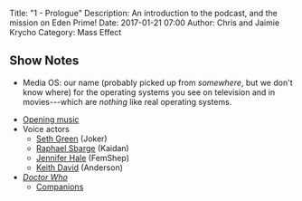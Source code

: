 Title: "1 - Prologue"
Description: An introduction to the podcast, and the mission on Eden Prime!
Date: 2017-01-21 07:00
Author: Chris and Jaimie Krycho
Category: Mass Effect

## Show Notes

- Media OS: our name (probably picked up from *somewhere*, but we don't know where) for the operating systems you see on television and in movies---which are *nothing* like real operating systems.

<!-- TODO: Shepard picture -->

- [Opening music](https://soundcloud.com/chriskrycho/mass-affection-theme)
- Voice actors
    - [Seth Green](https://en.wikipedia.org/wiki/Seth_Green) (Joker)
    - [Raphael Sbarge](https://en.wikipedia.org/wiki/Raphael_Sbarge) (Kaidan)
    - [Jennifer Hale](https://en.wikipedia.org/wiki/Jennifer_Hale) (FemShep)
    - [Keith David](https://en.wikipedia.org/wiki/Keith_David) (Anderson)
- [_Doctor Who_](http://www.bbc.co.uk/programmes/b006q2x0)
    - [Companions](https://en.wikipedia.org/wiki/Companion_(Doctor_Who))